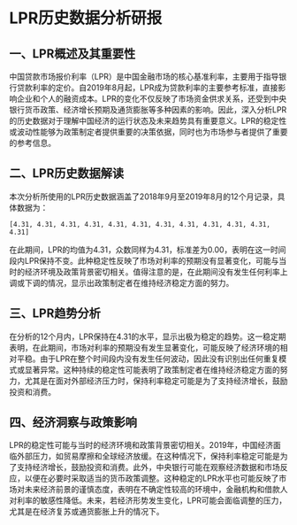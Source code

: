 # LPR历史数据分析研报

## 一、LPR概述及其重要性
中国贷款市场报价利率（LPR）是中国金融市场的核心基准利率，主要用于指导银行贷款利率的定价。自2019年8月起，LPR成为贷款利率的主要参考标准，直接影响企业和个人的融资成本。LPR的变化不仅反映了市场资金供求关系，还受到中央银行货币政策、经济增长预期及通货膨胀等多种因素的影响。因此，深入分析LPR的历史数据对于理解中国经济的运行状态及未来趋势具有重要意义。LPR的稳定性或波动性能够为政策制定者提供重要的决策依据，同时也为市场参与者提供了重要的参考信息。

## 二、LPR历史数据解读
本次分析所使用的LPR历史数据涵盖了2018年9月至2019年8月的12个月记录，具体数据为：
```
[4.31, 4.31, 4.31, 4.31, 4.31, 4.31, 4.31, 4.31, 4.31, 4.31, 4.31, 4.31]
```
在此期间，LPR的均值为4.31，众数同样为4.31，标准差为0.00，表明在这一时间段内LPR保持不变。此种稳定性反映了市场对利率的预期没有显著变化，可能与当时的经济环境及政策背景密切相关。值得注意的是，在此期间没有发生任何利率上调或下调的情况，显示出政策制定者在维持经济稳定方面的努力。

## 三、LPR趋势分析
在分析的12个月内，LPR保持在4.31的水平，显示出极为稳定的趋势。这一稳定期表明，在此期间，市场对利率的预期没有发生显著变化，可能反映了经济环境的相对平稳。由于LPR在整个时间段内没有发生任何波动，因此没有识别出任何重复模式或显著异常。这种持续的稳定性可能表明了政策制定者在维持经济稳定方面的努力，尤其是在面对外部经济压力时，保持利率稳定可能是为了支持经济增长，鼓励投资和消费。

## 四、经济洞察与政策影响
LPR的稳定性可能与当时的经济环境和政策背景密切相关。2019年，中国经济面临外部压力，如贸易摩擦和全球经济放缓。在这种情况下，保持利率稳定可能是为了支持经济增长，鼓励投资和消费。此外，中央银行可能在观察经济数据和市场反应，以便在必要时采取适当的货币政策调整。这种稳定的LPR水平也可能反映了市场对未来经济前景的谨慎态度，表明在不确定性较高的环境中，金融机构和借款人对利率的敏感性降低。未来，若经济形势发生变化，LPR可能会面临调整的压力，尤其是在经济复苏或通货膨胀上升的情况下。